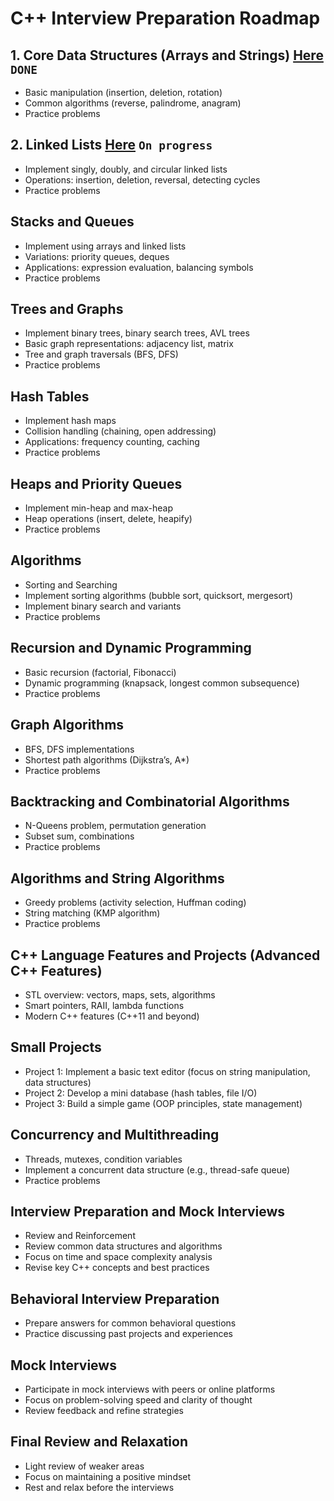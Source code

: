 # C++ Interview Preparation Roadmap
## 1. Core Data Structures (Arrays and Strings) [Here](./1/) `DONE`
- Basic manipulation (insertion, deletion, rotation)
- Common algorithms (reverse, palindrome, anagram)
- Practice problems
## 2. Linked Lists [Here](./2/) `On progress`
- Implement singly, doubly, and circular linked lists
- Operations: insertion, deletion, reversal, detecting cycles
- Practice problems
## Stacks and Queues
- Implement using arrays and linked lists
- Variations: priority queues, deques
- Applications: expression evaluation, balancing symbols
- Practice problems
## Trees and Graphs
- Implement binary trees, binary search trees, AVL trees
- Basic graph representations: adjacency list, matrix
- Tree and graph traversals (BFS, DFS)
- Practice problems
## Hash Tables
- Implement hash maps
- Collision handling (chaining, open addressing)
- Applications: frequency counting, caching
- Practice problems
## Heaps and Priority Queues
- Implement min-heap and max-heap
- Heap operations (insert, delete, heapify)
- Practice problems
## Algorithms
- Sorting and Searching
- Implement sorting algorithms (bubble sort, quicksort, mergesort)
- Implement binary search and variants
- Practice problems
## Recursion and Dynamic Programming
- Basic recursion (factorial, Fibonacci)
- Dynamic programming (knapsack, longest common subsequence)
- Practice problems
## Graph Algorithms
- BFS, DFS implementations
- Shortest path algorithms (Dijkstra’s, A*)
- Practice problems
## Backtracking and Combinatorial Algorithms
- N-Queens problem, permutation generation
- Subset sum, combinations
- Practice problems
## Algorithms and String Algorithms
- Greedy problems (activity selection, Huffman coding)
- String matching (KMP algorithm)
- Practice problems
## C++ Language Features and Projects (Advanced C++ Features)
- STL overview: vectors, maps, sets, algorithms
- Smart pointers, RAII, lambda functions
- Modern C++ features (C++11 and beyond)
## Small Projects
- Project 1: Implement a basic text editor (focus on string manipulation, data structures)
- Project 2: Develop a mini database (hash tables, file I/O)
- Project 3: Build a simple game (OOP principles, state management)
## Concurrency and Multithreading
- Threads, mutexes, condition variables
- Implement a concurrent data structure (e.g., thread-safe queue)
- Practice problems
## Interview Preparation and Mock Interviews
- Review and Reinforcement
- Review common data structures and algorithms
- Focus on time and space complexity analysis
- Revise key C++ concepts and best practices
## Behavioral Interview Preparation
- Prepare answers for common behavioral questions
- Practice discussing past projects and experiences
## Mock Interviews
- Participate in mock interviews with peers or online platforms
- Focus on problem-solving speed and clarity of thought
- Review feedback and refine strategies
## Final Review and Relaxation
- Light review of weaker areas
- Focus on maintaining a positive mindset
- Rest and relax before the interviews